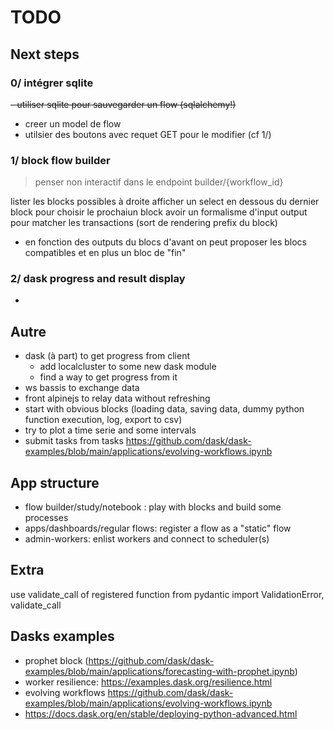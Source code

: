 # TODO

## Next steps

### 0/ intégrer sqlite

~~- utiliser sqlite pour sauvegarder un flow (sqlalchemy!)~~

- creer un model de flow
- utilsier des boutons avec requet GET pour le modifier (cf 1/)

### 1/ block flow builder

> penser non interactif
dans le endpoint builder/{workflow_id}

lister les blocks possibles à droite
afficher un select en dessous du dernier block pour choisir le prochaiun block
avoir un formalisme d'input output pour matcher les transactions (sort de rendering prefix du block)

- en fonction des outputs du blocs d'avant on peut proposer les blocs compatibles et en plus un bloc de "fin"

### 2/ dask progress and result display

-

## Autre

- dask (à part) to get progress from client
  - add localcluster to some new dask module
  - find a way to get progress from it
- ws bassis to exchange data
- front alpinejs to relay data without refreshing
- start with obvious blocks (loading data, saving data, dummy python function execution, log, export to csv)
- try to plot a time serie and some intervals
- submit tasks from tasks <https://github.com/dask/dask-examples/blob/main/applications/evolving-workflows.ipynb>

## App structure

- flow builder/study/notebook : play with blocks and build some processes
- apps/dashboards/regular flows: register a flow as a "static" flow
- admin-workers: enlist workers and connect to scheduler(s)

## Extra

use validate_call of registered function
from pydantic import ValidationError, validate_call

## Dasks examples

- prophet block (<https://github.com/dask/dask-examples/blob/main/applications/forecasting-with-prophet.ipynb>)
- worker resilience: <https://examples.dask.org/resilience.html>
- evolving workflows <https://github.com/dask/dask-examples/blob/main/applications/evolving-workflows.ipynb>
- <https://docs.dask.org/en/stable/deploying-python-advanced.html>
